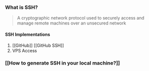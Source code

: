 ### What is SSH?
> A cryptographic network protocol used to securely access and manage remote machines over an unsecured network

#### SSH Implementations
1. [[GitHub]]
   [[GitHub SSH]] 
2. VPS Access
   
### [[How to generate SSH in your local machine?]]
